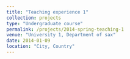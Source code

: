 ```yaml
---
title: "Teaching experience 1"
collection: projects
type: "Undergraduate course"
permalink: /projects/2014-spring-teaching-1
venue: "University 1, Department of sax"
date: 2014-01-09
location: "City, Country"
---
```


